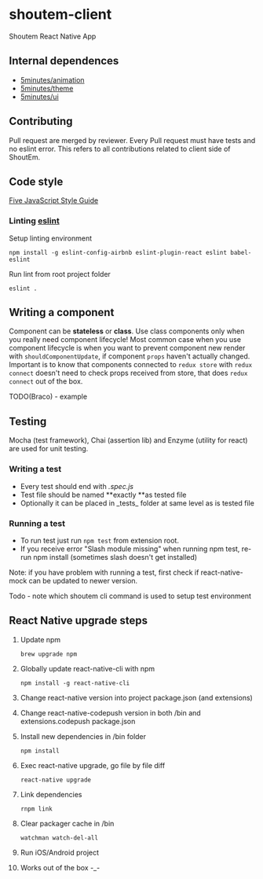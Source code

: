 # shoutem-client
Shoutem React Native App

## Internal dependences
* [5minutes/animation](https://github.com/5minutes/animation)  
* [5minutes/theme](https://github.com/5minutes/theme)
* [5minutes/ui](https://github.com/5minutes/ui) 

## Contributing

Pull request are merged by reviewer. Every Pull request must have tests and no eslint error. This refers to all contributions related to client side of ShoutEm.

## Code style
[Five JavaScript Style Guide](https://github.com/5minutes/javascript)

### Linting [eslint](http://eslint.org/)
Setup linting environment

```npm install -g eslint-config-airbnb eslint-plugin-react eslint babel-eslint```

Run lint from root project folder

```eslint .```

## Writing a component

Component can be __stateless__ or __class__. Use class components only when you really need component lifecycle!
Most common case when you use component lifecycle is when you want to prevent component new render 
with `shouldComponentUpdate`, if component `props` haven't actually changed. Important is to know that components
connected to `redux store` with `redux connect` doesn't need to check props received from store, 
that does `redux connect` out of the box.

TODO(Braco) - example

## Testing
Mocha (test framework), Chai (assertion lib) and Enzyme (utility for react) are used for unit testing.

### Writing a test
- Every test should end with *.spec.js*
- Test file should be named **exactly **as tested file
- Optionally it can be placed in \_tests\_ folder at same level as is tested file

### Running a test
- To run test just run `npm test` from extension root.
- If you receive error "Slash module missing" when running npm test, re-run npm install (sometimes slash doesn't get installed)

Note: if you have problem with running a test, first check if react-native-mock can be updated to newer version.

Todo - note which shoutem cli command is used to setup test environment

## React Native upgrade steps
1. Update npm

    ```brew upgrade npm```

2. Globally update react-native-cli with npm

    ```npm install -g react-native-cli```

3. Change react-native version into project package.json (and extensions)
4. Change react-native-codepush version in both /bin and extensions.codepush package.json

5. Install new dependencies in /bin folder

    ```npm install```

6. Exec react-native upgrade, go file by file diff

    ```react-native upgrade```

7. Link dependencies 

    ```rnpm link```

8. Clear packager cache in /bin

    ```watchman watch-del-all```

9. Run iOS/Android project
10. Works out of the box -_-
